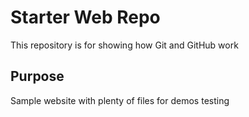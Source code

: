 # Starter Web Repo

This repository is for showing how Git and GitHub work

## Purpose

Sample website with plenty of files for demos
testing